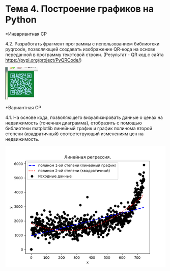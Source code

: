 # Тема 4. Построение графиков на Python

*Инвариантная СР

4.2. Разработать фрагмент программы с использованием библиотеки pyqrcode, позволяющей создавать изображение QR-кода на основе переданной в программу текстовой строки. (Результат - QR код с сайта https://pypi.org/project/PyQRCode/)

![](https://github.com/python-advance/sem6-t4-Kunica97/blob/master/QR/QR.jpg)

*Вариантная СР

4.1. На основе кода, позволяющего визуализировать данные о ценах на недвижимость (точечная диаграмма), отобразить с помощью библиотеки matplotlib линейный график и график полинома второй степени (квадратичный) соответствующий изменениям цен на недвижимость.

![](https://github.com/python-advance/sem6-t4-Kunica97/blob/master/Graphic/GrafikTema4.png)
